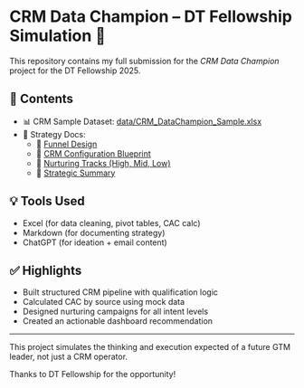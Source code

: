 # CRM Data Champion – DT Fellowship Simulation 🚀

This repository contains my full submission for the *CRM Data Champion* project for the DT Fellowship 2025.

## 📁 Contents

- 📊 CRM Sample Dataset: [data/CRM_DataChampion_Sample.xlsx](data/CRM_DataChampion_Sample.xlsx)
- 📁 Strategy Docs:
  - 🔹 [Funnel Design](docs/Funnel_Design.md)
  - 🔹 [CRM Configuration Blueprint](docs/CRM_Blueprint.md)
  - 🔹 [Nurturing Tracks (High, Mid, Low)](docs/Nurturing_Strategies.md)
  - 🔹 [Strategic Summary](docs/Strategic_Summary.md)

## 💡 Tools Used
- Excel (for data cleaning, pivot tables, CAC calc)
- Markdown (for documenting strategy)
- ChatGPT (for ideation + email content)

## ✅ Highlights
- Built structured CRM pipeline with qualification logic
- Calculated CAC by source using mock data
- Designed nurturing campaigns for all intent levels
- Created an actionable dashboard recommendation

---

This project simulates the thinking and execution expected of a future GTM leader, not just a CRM operator.

Thanks to DT Fellowship for the opportunity!
